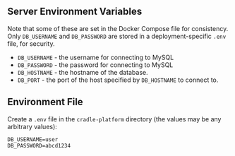 ## Server Environment Variables

Note that some of these are set in the Docker Compose file for consistency. Only `DB_USERNAME` and `DB_PASSWORD` are stored in a deployment-specific `.env` file, for security.

- `DB_USERNAME` - the username for connecting to MySQL
- `DB_PASSWORD` - the password for connecting to MySQL
- `DB_HOSTNAME` - the hostname of the database.
- `DB_PORT` - the port of the host specified by `DB_HOSTNAME` to connect to.

## Environment File

Create a `.env` file in the `cradle-platform` directory (the values may be any arbitrary values):

```
DB_USERNAME=user
DB_PASSWORD=abcd1234
```
